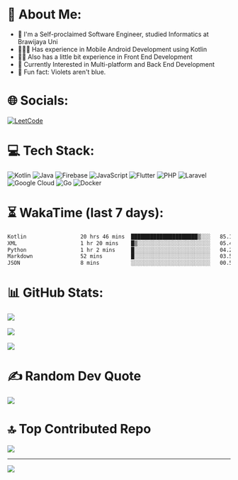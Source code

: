
# 💫 About Me:
 - 📖 I'm a Self-proclaimed Software Engineer, studied Informatics at Brawijaya Uni
 - 🧑🏻‍💻 Has experience in Mobile Android Development using Kotlin
 - 🤹🏻 Also has a little bit experience in Front End Development
 - 🌱 Currently Interested in Multi-platform and Back End Development
 - 💬 Fun fact: Violets aren't blue.

# 🌐 Socials:
[![LeetCode](https://img.shields.io/badge/-LeetCode-FFA116?style=for-the-badge&logo=LeetCode&logoColor=white)](https://leetcode.com/u/ahmrh_) 
<!--
[![Codewars](https://img.shields.io/badge/Codewars-B1361E?style=for-the-badge&logo=Codewars&logoColor=white)](https://www.codewars.com/users/ahmrh) 
[![LinkedIn](https://img.shields.io/badge/LinkedIn-0077B5?style=for-the-badge&logo=linkedin&logoColor=white)](https://linkedin.com/in/ahmrh) 
[![YouTube](https://img.shields.io/badge/YouTube-red?style=for-the-badge&logo=youtube&logoColor=white)](https://youtube.com/@ahmrh) 
--> 

# 💻 Tech Stack:
![Kotlin](https://img.shields.io/badge/kotlin-%237F52FF.svg?style=for-the-badge&logo=kotlin&logoColor=white) 
![Java](https://img.shields.io/badge/java-%23ED8B00.svg?style=for-the-badge&logo=openjdk&logoColor=white) 
![Firebase](https://img.shields.io/badge/firebase-%23039BE5.svg?style=for-the-badge&logo=firebase) 
![JavaScript](https://img.shields.io/badge/javascript-%23323330.svg?style=for-the-badge&logo=javascript&logoColor=%23F7DF1E) 
![Flutter](https://img.shields.io/badge/Flutter-%2302569B.svg?style=for-the-badge&logo=Flutter&logoColor=white)
![PHP](https://img.shields.io/badge/php-%23777BB4.svg?style=for-the-badge&logo=php&logoColor=white) 
![Laravel](https://img.shields.io/badge/laravel-%23FF2D20.svg?style=for-the-badge&logo=laravel&logoColor=white)
![Google Cloud](https://img.shields.io/badge/GoogleCloud-%234285F4.svg?style=for-the-badge&logo=google-cloud&logoColor=white)
![Go](https://img.shields.io/badge/go-%2300ADD8.svg?style=for-the-badge&logo=go&logoColor=white)
![Docker](https://img.shields.io/badge/docker-%230db7ed.svg?style=for-the-badge&logo=docker&logoColor=white)


# ⏳ WakaTime (last 7 days):

<!--START_SECTION:waka-->

```txt
Kotlin                 20 hrs 46 mins  █████████████████████▒░░░   85.11 %
XML                    1 hr 20 mins    █▒░░░░░░░░░░░░░░░░░░░░░░░   05.49 %
Python                 1 hr 2 mins     █░░░░░░░░░░░░░░░░░░░░░░░░   04.24 %
Markdown               52 mins         █░░░░░░░░░░░░░░░░░░░░░░░░   03.58 %
JSON                   8 mins          ░░░░░░░░░░░░░░░░░░░░░░░░░   00.56 %
```

<!--END_SECTION:waka-->

# 📊 GitHub Stats:
![](https://github-readme-stats.vercel.app/api?username=ahmrh&theme=dark&hide_border=false&include_all_commits=true&count_private=true)<br/><br/>
![](https://github-readme-streak-stats.herokuapp.com/?user=ahmrh&theme=dark&hide_border=false)<br/><br/>
![](https://github-readme-stats.vercel.app/api/top-langs/?username=ahmrh&theme=dark&hide_border=false&include_all_commits=true&count_private=true&layout=compact)

# ✍️ Random Dev Quote
![](https://quotes-github-readme.vercel.app/api?type=horizontal&theme=dark)

# 🔝 Top Contributed Repo
![](https://github-contributor-stats.vercel.app/api?username=ahmrh&limit=5&theme=dark&combine_all_yearly_contributions=true)

---
[![](https://visitcount.itsvg.in/api?id=ahmrh&icon=0&color=0)](https://visitcount.itsvg.in)

<!-- Proudly created with GPRM ( https://gprm.itsvg.in ) -->



<!--


### Hi there 👋

- 📖 I'm a Software Engineer wannabe, studying Informatics at Brawijaya Uni
- 🧑🏻‍💻 Has experience in Mobile Android Development using Kotlin
- 🤹🏻 Also has a little bit experience in Front End Development and Game Development using Unity
- 🌱 Currently Interested in Multi-platform and Back End Development
- 💬 Fun fact: Violets aren't blue.

<p align="left">
<a href="https://github.com/ahmrh">
  <img height="180em" src="https://github-readme-stats-eight-theta.vercel.app/api?username=ahmrh&show_icons=true&theme=algolia&include_all_commits=true&count_private=true"/>
  <img height="180em" src="https://github-readme-stats-eight-theta.vercel.app/api/top-langs/?username=ahmrh&layout=compact&langs_count=8&theme=algolia"/>
</a>
</p>

**ahmrh/ahmrh** is a ✨ _special_ ✨ repository because its `README.md` (this file) appears on your GitHub profile.

Here are some ideas to get you started:

- 🔭 I’m currently working on ...
- 🌱 I’m currently learning ...
- 👯 I’m looking to collaborate on ...
- 🤔 I’m looking for help with ...
- 💬 Ask me about ...
- 📫 How to reach me: ...
- 😄 Pronouns: ...
- ⚡ Fun fact: ...
-->

<!-- 日本に行きたい。。。　ああああー -->
